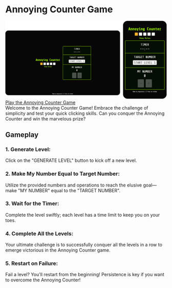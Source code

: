 # Annoying Counter Game
<a href="https://0xgiovatrc.github.io/annoyingCounter/" target="_blank">
    <img src="assets/img/demo-annoyingCounter.png"><br>
    Play the Annoying Counter Game
</a>
<br>
Welcome to the Annoying Counter Game! Embrace the challenge of simplicity and test your quick clicking skills. Can you conquer the Annoying Counter and win the marvelous prize?

## Gameplay

### 1. Generate Level:
Click on the "GENERATE LEVEL" button to kick off a new level.

### 2. Make My Number Equal to Target Number:
Utilize the provided numbers and operations to reach the elusive goal—make "MY NUMBER" equal to the "TARGET NUMBER".

### 3. Wait for the Timer:
Complete the level swiftly; each level has a time limit to keep you on your toes.

### 4. Complete All the Levels:
Your ultimate challenge is to successfully conquer all the levels in a row to emerge victorious in the Annoying Counter game.

### 5. Restart on Failure:
Fail a level? You'll restart from the beginning! Persistence is key if you want to overcome the Annoying Counter!